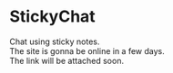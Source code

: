 <h1>StickyChat</h1>
Chat using sticky notes.<br>
The site is gonna be online in a few days.<br>
The link will be attached soon.
